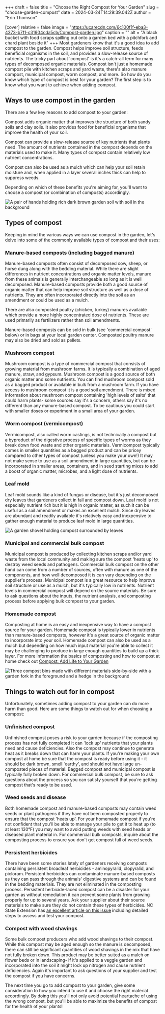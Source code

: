 +++
draft = false
title = "Choose the Right Compost for Your Garden"
slug = "choose-garden-compost"
date = 2024-03-24T14:29:39.042Z
author = "Erin Thomson"

[cover]
relative = false
image = "https://ucarecdn.com/6c100f1f-eba3-4373-b7f1-c31604cda5cb/Compost-garden.jpg"
caption = ""
alt = "A black bucket with food scraps spilling out onto a garden bed with a pitchfork and chard plant beside it"
+++
Most gardeners know that it's a good idea to add compost to the garden. Compost helps improve soil structure, feeds beneficial organisms in the soil, and provides a slow-release source of nutrients. The tricky part about 'compost' is it's a catch-all term for many types of decomposed organic materials. Compost isn't just a homemade compost pile with kitchen scraps and yard waste, there's also manure compost, municipal compost, worm compost, and more. So how do you know which type of compost is best for your garden? The first step is to know what you want to achieve when adding compost.[](https://blog.planter.garden/posts/compost-add-life-to-your-garden/)

## Ways to use compost in the garden

There are a few key reasons to add compost to your garden:

Compost adds organic matter that improves the structure of both sandy soils and clay soils. It also provides food for beneficial organisms that improve the health of your soil.

Compost can provide a slow-release source of key nutrients that plants need. The amount of nutrients contained in the compost depends on the materials used to make it. Many types of compost contain relatively low nutrient concentrations.

Compost can also be used as a mulch which can help your soil retain moisture and, when applied in a layer several inches thick can help to suppress weeds.

Depending on which of these benefits you're aiming for, you'll want to choose a compost (or combination of composts) accordingly.

![A pair of hands holding rich dark brown garden soil with soil in the background](https://ucarecdn.com/7fe54792-0d51-499a-bf9b-980f7c00b709/Hands-with-soil.jpg)

## Types of compost

Keeping in mind the various ways we can use compost in the garden, let's delve into some of the commonly available types of compost and their uses:

### Manure-based composts (including bagged manure)

Manure-based composts often consist of decomposed cow, sheep, or horse dung along with the bedding material. While there are slight differences in nutrient concentrations and organic matter levels, manure from these animals is generally interchangeable so long as it is well decomposed. Manure-based composts provide both a good source of organic matter that can help improve soil structure as well as a dose of nutrients. They are often incorporated directly into the soil as an amendment or could be used as a mulch.

There are also composted poultry (chicken, turkey) manures available which provide a more highly concentrated dose of nutrients. These are used primarily as fertilizers rather than soil amendments.

Manure-based composts can be sold in bulk (see 'commercial compost' below) or in bags at your local garden center. Composted poultry manure may also be dried and sold as pellets.

### Mushroom compost

Mushroom compost is a type of commercial compost that consists of growing material from mushroom farms. It is typically a combination of aged manure, straw, and gypsum. Mushroom compost is a good source of both organic matter and some nutrients. You can find mushroom compost sold as a bagged product or available in bulk from a mushroom farm. If you have access to mushroom compost it is a good soil amendment. There is mixed information about mushroom compost containing 'high levels of salts' that could harm plants- some sources say it's a concern, others say it's no different than any manure-based compost. To be cautious you could start with smaller doses or experiment in a small area of your garden.

### Worm compost (vermicompost)

Vermicompost, also called worm castings, is not technically a compost but a byproduct of the digestive process of specific types of worms as they break down food waste and other organic materials. Vermicompost typically comes in smaller quantities as a bagged product and can be pricey compared to other types of compost (unless you make your own!) It may not make sense to use as a soil amendment in large quantities, but can be incorporated in smaller areas, containers, and in seed starting mixes to add a boost of organic matter, microbes, and a light dose of nutrients.

### Leaf mold

Leaf mold sounds like a kind of fungus or disease, but it's just decomposed dry leaves that gardeners collect in fall and compost down. Leaf mold is not especially nutrient rich but it is high in organic matter, as such it can be useful as a soil amendment or makes an excellent mulch. Since dry leaves are abundant and readily available it's relatively easy and inexpensive to gather enough material to produce leaf mold in large quantities.

![A garden shovel holding compost surrounded by leaves](https://ucarecdn.com/306722b4-de74-4c8c-97e1-35bf61bf65e7/Leaf-compost.jpg)

### Municipal and commercial bulk compost

Municipal compost is produced by collecting kitchen scraps and/or yard waste from the local community and making sure the compost 'heats up' to destroy weed seeds and pathogens. Commercial bulk compost on the other hand can come from a number of sources, often with manure as one of the components, and how well decomposed it is can vary depending on the supplier's process. Municipal compost is a great resource to help improve soil structure or use as a mulch, but it's typically low in nutrients. Nutrient levels in commercial compost will depend on the source materials. Be sure to ask questions about the inputs, the nutrient analysis, and composting process before applying bulk compost to your garden.

### Homemade compost

Composting at home is an easy and inexpensive way to have a compost source for your garden. Homemade compost is typically lower in nutrients than manure-based composts, however it's a great source of organic matter to incorporate into your soil. Homemade compost can also be used as a mulch but depending on how much input material you're able to collect it may be challenging to produce in large enough quantities to build up a thick layer. For more information the basics of composting and how to compost at home check out [Compost: Add Life to Your Garden](https://blog.planter.garden/posts/compost-add-life-to-your-garden/)

![Three compost bins made with different materials side-by-side with a garden fork in the foreground and a hedge in the background](https://ucarecdn.com/45d916c3-82f1-4c36-8335-fb5a10b5ba49/Home-compost-bins.jpg)

## Things to watch out for in compost

Unfortunately, sometimes adding compost to your garden can do more harm than good. Here are some things to watch out for when choosing a compost:

### Unfinished compost

Unfinished compost poses a risk to your garden because if the composting process has not fully completed it can 'lock up' nutrients that your plants need and cause deficiencies. Also the compost may continue to generate heat as it breaks down that can harm your plants. If you're making your own compost at home be sure that the compost is ready before using it - it should be dark brown, smell 'earthy', and should not have large un-composted pieces of material. Bagged compost and municipal compost is typically fully broken down. For commercial bulk compost, be sure to ask questions about the process so you can satisfy yourself that you're getting compost that's ready to be used. 

### Weed seeds and disease

Both homemade compost and manure-based composts may contain weed seeds or plant pathogens if they have not been composted properly to ensure that the compost 'heats up'. For your homemade compost if you're not confident that you'll be able to manage your pile to get it to heat up (to at least 130°F) you may want to avoid putting weeds with seed heads or diseased plant material in. For commercial bulk composts, inquire about the composting process to ensure you don't get compost full of weed seeds.

### Persistent herbicides

There have been some stories lately of gardeners receiving composts containing persistent broadleaf herbicides - aminopyralid, clopyralid, and picloram. Persistent herbicides can contaminate manure-based composts as they can pass through the animals' digestive systems and can be found in the bedding materials. They are not eliminated in the composting process. Persistent herbicide-laced compost can be a disaster for your garden as without remediation it can prevent some plants from growing properly for up to several years. Ask your supplier about their source materials to make sure they do not contain these types of herbicides. NC State Extension has [an excellent article on this issue](https://content.ces.ncsu.edu/herbicide-carryover) including detailed steps to assess and test your compost.

### Compost with wood shavings

Some bulk compost producers who add wood shavings to their compost. While this compost may be aged enough so the manure is decomposed, there can still be significant quantities of wood shavings in the mix that have not fully broken down. This product may be better suited as a mulch on flower beds or in landscaping- if it's applied to a veggie garden and incorporated into the soil it might lock up nitrogen and cause nutrient deficiencies. Again it's important to ask questions of your supplier and test the compost if you have concerns.

The next time you go to add compost to your garden, give some consideration to how you intend to use it and choose the right material accordingly. By doing this you'll not only avoid potential heartache of using the wrong compost, but you'll be able to maximize the benefits of compost for the health of your plants!

